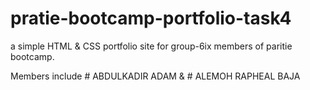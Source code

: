 # pratie-bootcamp-portfolio-task4
a simple HTML &amp; CSS portfolio site for group-6ix members of paritie bootcamp.

Members include # ABDULKADIR ADAM &amp; # ALEMOH RAPHEAL BAJA
